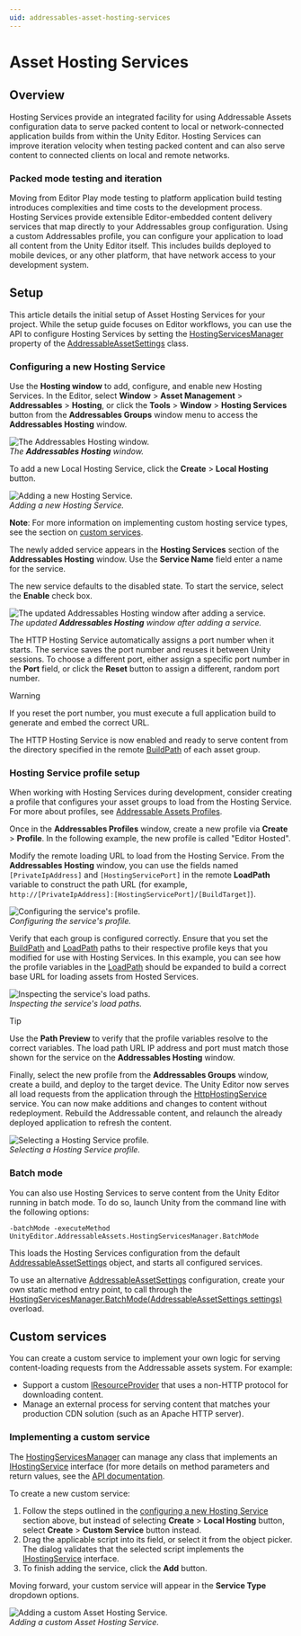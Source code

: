 ```yaml
---
uid: addressables-asset-hosting-services
---
```


# Asset Hosting Services

## Overview
Hosting Services provide an integrated facility for using Addressable Assets configuration data to serve packed content to local or network-connected application builds from within the Unity Editor. Hosting Services can improve iteration velocity when testing packed content and can also serve content to connected clients on local and remote networks.

### Packed mode testing and iteration
Moving from Editor Play mode testing to platform application build testing introduces complexities and time costs to the development process. Hosting Services provide extensible Editor-embedded content delivery services that map directly to your Addressables group configuration. Using a custom Addressables profile, you can configure your application to load all content from the Unity Editor itself. This includes builds deployed to mobile devices, or any other platform, that have network access to your development system.

## Setup
This article details the initial setup of Asset Hosting Services for your project. While the setup guide focuses on Editor workflows, you can use the API to configure Hosting Services by setting the [HostingServicesManager] property of the [AddressableAssetSettings] class.

### Configuring a new Hosting Service
Use the **Hosting window** to add, configure, and enable new Hosting Services. In the Editor, select **Window** > **Asset Management** > **Addressables** > **Hosting**, or click the **Tools** > **Window** > **Hosting Services** button from the **Addressables Groups** window menu to access the **Addressables Hosting** window.

![The Addressables Hosting window.](images/HostingServicesWindow_1.png)</br>
_The **Addressables Hosting** window._

To add a new Local Hosting Service, click the **Create** > **Local Hosting** button.

![Adding a new Hosting Service.](images/HostingServicesAddService_1.png)</br>
_Adding a new Hosting Service._

**Note**: For more information on implementing custom hosting service types, see the section on [custom services].

The newly added service appears in the **Hosting Services** section of the **Addressables Hosting** window. Use the **Service Name** field enter a name for the service.

The new service defaults to the disabled state. To start the service, select the **Enable** check box.

![The updated Addressables Hosting window after adding a service.](images/HostingServicesWindow_2.png)</br>
_The updated **Addressables Hosting** window after adding a service._

The HTTP Hosting Service automatically assigns a port number when it starts. The service saves the port number and reuses it between Unity sessions. To choose a different port, either assign a specific port number in the **Port** field, or click the **Reset** button to assign a different, random port number.

> [!WARNING]
> If you reset the port number, you must execute a full application build to generate and embed the correct URL.

The HTTP Hosting Service is now enabled and ready to serve content from the directory specified in the remote [BuildPath] of each asset group.

### Hosting Service profile setup
When working with Hosting Services during development, consider creating a profile that configures your asset groups to load from the Hosting Service. For more about profiles, see [Addressable Assets Profiles].

Once in the **Addressables Profiles** window, create a new profile via **Create** > **Profile**. In the following example, the new profile is called "Editor Hosted".

Modify the remote loading URL to load from the Hosting Service. From the **Addressables Hosting** window, you can use the fields named `[PrivateIpAddress]` and `[HostingServicePort]` in the remote __LoadPath__ variable to construct the path URL (for example, `http://[PrivateIpAddress]:[HostingServicePort]/[BuildTarget]`).

![Configuring the service's profile.](images/HostingServicesProfiles_2.png)</br>
_Configuring the service's profile._

Verify that each group is configured correctly. Ensure that you set the [BuildPath] and [LoadPath] paths to their respective profile keys that you modified for use with Hosting Services. In this example, you can see how the profile variables in the [LoadPath] should be expanded to build a correct base URL for loading assets from Hosted Services.

![Inspecting the service's load paths.](images/HostingServicesGroups_1.png)</br>
_Inspecting the service's load paths._

> [!TIP]
> Use the __Path Preview__ to verify that the profile variables resolve to the correct variables. The load path URL IP address and port must match those shown for the service on the __Addressables Hosting__ window.

Finally, select the new profile from the **Addressables Groups** window, create a build, and deploy to the target device. The Unity Editor now serves all load requests from the application through the [HttpHostingService] service. You can now make additions and changes to content without redeployment. Rebuild the Addressable content, and relaunch the already deployed application to refresh the content.

![Selecting a Hosting Service profile.](images/HostingServicesProfiles_3.png)</br>
_Selecting a Hosting Service profile._

### Batch mode
You can also use Hosting Services to serve content from the Unity Editor running in batch mode. To do so, launch Unity from the command line with the following options:

```
-batchMode -executeMethod UnityEditor.AddressableAssets.HostingServicesManager.BatchMode
```

This loads the Hosting Services configuration from the default [AddressableAssetSettings] object, and starts all configured services.

To use an alternative [AddressableAssetSettings] configuration, create your own static method entry point, to call through the [HostingServicesManager.BatchMode(AddressableAssetSettings settings)] overload.

<a name="custom-services"></a>
## Custom services
You can create a custom service to implement your own logic for serving content-loading requests from the Addressable assets system. For example:

* Support a custom [IResourceProvider] that uses a non-HTTP protocol for downloading content.
* Manage an external process for serving content that matches your production CDN solution (such as an Apache HTTP server).

### Implementing a custom service
The [HostingServicesManager] can manage any class that implements an [IHostingService] interface (for more details on method parameters and return values, see the [API documentation].

To create a new custom service:

1. Follow the steps outlined in the [configuring a new Hosting Service] section above, but instead of selecting **Create** > **Local Hosting** button, select **Create** > **Custom Service** button instead. 
2. Drag the applicable script into its field, or select it from the object picker. The dialog validates that the selected script implements the [IHostingService] interface. 
3. To finish adding the service, click the **Add** button. 

Moving forward, your custom service will appear in the **Service Type** dropdown options.

![Adding a custom Asset Hosting Service.](images/HostingServicesAddService_2.png)</br>
_Adding a custom Asset Hosting Service._


[Addressable Assets Profiles]: xref:addressables-profiles
[AddressableAssetSettings]: xref:UnityEditor.AddressableAssets.Settings.AddressableAssetSettings
[API documentation]: xref:UnityEditor.AddressableAssets.HostingServices.IHostingService
[BuildPath]: xref:UnityEditor.AddressableAssets.Settings.GroupSchemas.BundledAssetGroupSchema.BuildPath
[configuring a new Hosting Service]: #configuring-a-new-hosting-service
[custom services]: #custom-services
[HostingServicesManager.BatchMode(AddressableAssetSettings settings)]: xref:UnityEditor.AddressableAssets.HostingServices.HostingServicesManager.BatchMode(UnityEditor.AddressableAssets.Settings.AddressableAssetSettings)
[HostingServicesManager]: xref:UnityEditor.AddressableAssets.HostingServices.HostingServicesManager
[HttpHostingService]: xref:UnityEditor.AddressableAssets.HostingServices.HttpHostingService
[IHostingService]: xref:UnityEditor.AddressableAssets.HostingServices.IHostingService
[IResourceProvider]: xref:UnityEngine.ResourceManagement.ResourceProviders.IResourceProvider
[LoadPath]: xref:UnityEditor.AddressableAssets.Settings.GroupSchemas.BundledAssetGroupSchema.LoadPath
